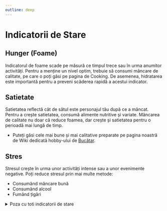 ```yaml
---
outline: deep
---
```


# Indicatorii de Stare

## Hunger (Foame)

Indicatorul de foame scade pe măsură ce timpul trece sau în urma anumitor activități. Pentru a menține un nivel optim, trebuie să consumi mâncare de calitate, pe care o poți găsi pe pagina de Cooking. De asemenea, hidratarea este importantă pentru a preveni scăderea rapidă a acestui indicator.

## Satietate

Satietatea reflectă cât de sătul este personajul tău după ce a mâncat. Pentru a crește satietatea, consumă alimente nutritive și variate. Mâncarea de calitate nu doar că reduce foamea, dar crește și satietatea pentru o perioadă mai lungă de timp. 

- Puteți găsi cele mai bune și mai calitative preparate pe pagina noastră de Wiki dedicată hobby-ului de [Bucătar](https://b-zone-gta-v.github.io/B-Zone-GTA-V-Wiki/server/hobby/cooking.html).

## Stres
Stresul crește în urma unor activități intense sau a unor evenimente negative. Poți reduce stresul prin mai multe metode:
- Consumând mâncare bună
- Consumând alcool
- Fumând țigări

<details>
  <summary>Poza cu toti indicatorii de stare</summary>
  <img src="https://assets.b-zone.ro/images/wiki/hud-stats.png" alt="Poza cu toti indicatorii de stare">
</details>
